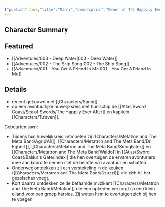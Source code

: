```yaml
---
{"publish":true,"title":"Manni","description":"Owner of The Happily Ever After","created":"2025-07-21T19:14:09.526+02:00","modified":"2025-07-24T20:51:41.831+02:00","published":"2025-07-24T20:51:41.831+02:00","cssclasses":""}
---
```


## Character Summary

## Featured
- [[Adventures/003 - Deep Water\|003 - Deep Water]]
- [[Adventures/002 - The Ship Song\|002 - The Ship Song]]
- [[Adventures/001 - You Got A Friend In Me\|001 - You Got A Friend In Me]]

## Details
* recent getrouwd met [[Characters/Sanni]]
* op een avontuurlijke huwelijksreis met hun schip de [[Atlas/Sword Coast/Sea of Swords/The Happily Ever After]] en kapitein [[Characters/Tu’aven]]. 

Gebeurtenissen:
* Tijdens hun huwelijksreis ontmoeten zij [[Characters/Metatron and The Meta Band/Agrip’Ah]], [[Characters/Metatron and The Meta Band/Dr. Egbert]], [[Characters/Metatron and The Meta Band/SmogEater]] en [[Characters/Metatron and The Meta Band/Waldo]] in [[Atlas/Sword Coast/Baldur's Gate/index]] die hen overtuigen de ervaren avonturiers mee aan boord te nemen met de belofte van avontuur en schatten. 
* Onderweg ontdekken zij een verstekeling in de keuken ([[Characters/Metatron and The Meta Band/Szuszi]]) die zich bij het gezelschap voegt.
* Kort daarna ontdekken ze de befaamde muzikant [[Characters/Metatron and The Meta Band/Metatron]] die een optreden verzorgt op een klein eiland voor een groep harpies. Zij weten hem te overtuigen zich bij hen te voegen. 

